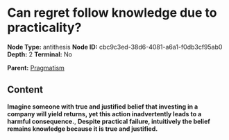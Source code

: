 # Can regret follow knowledge due to practicality?

**Node Type:** antithesis
**Node ID:** cbc9c3ed-38d6-4081-a6a1-f0db3cf95ab0
**Depth:** 2
**Terminal:** No

**Parent:** [Pragmatism](pragmatism.md)

## Content

**Imagine someone with true and justified belief that investing in a company will yield returns, yet this action inadvertently leads to a harmful consequence.**, **Despite practical failure, intuitively the belief remains knowledge because it is true and justified.**
